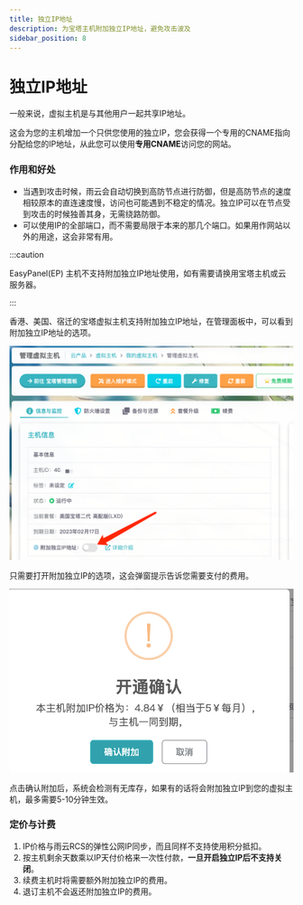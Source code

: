 ```yaml
---
title: 独立IP地址
description: 为宝塔主机附加独立IP地址，避免攻击波及
sidebar_position: 8
---
```



# 独立IP地址

一般来说，虚拟主机是与其他用户一起共享IP地址。

这会为您的主机增加一个只供您使用的独立IP，您会获得一个专用的CNAME指向分配给您的IP地址，从此您可以使用**专用CNAME**访问您的网站。

### 作用和好处

- 当遇到攻击时候，雨云会自动切换到高防节点进行防御，但是高防节点的速度相较原本的直连速度慢，访问也可能遇到不稳定的情况。独立IP可以在节点受到攻击的时候独善其身，无需绕路防御。
- 可以使用IP的全部端口，而不需要局限于本来的那几个端口。如果用作网站以外的用途，这会非常有用。

:::caution

EasyPanel(EP) 主机不支持附加独立IP地址使用，如有需要请换用宝塔主机或云服务器。

:::

香港、美国、宿迁的宝塔虚拟主机支持附加独立IP地址，在管理面板中，可以看到附加独立IP地址的选项。

![image-202301171435049462@50](./assets/image-20230117143504946.png)

只需要打开附加独立IP的选项，这会弹窗提示告诉您需要支付的费用。

![image-20230117145317153@50](./assets/image-20230117145317153.png)

点击确认附加后，系统会检测有无库存，如果有的话将会附加独立IP到您的虚拟主机，最多需要5-10分钟生效。



### 定价与计费

1. IP价格与雨云RCS的弹性公网IP同步，而且同样不支持使用积分抵扣。
2. 按主机剩余天数乘以IP天付价格来一次性付款，**一旦开启独立IP后不支持关闭**。
3. 续费主机时将需要额外附加独立IP的费用。
4. 退订主机不会返还附加独立IP的费用。

